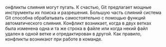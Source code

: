 онфликты слияния могут пугать. К счастью, Git предлагает мощные инструменты их поиска и разрешения.
 Большую часть слияний система Git способна обрабатывать самостоятельно с помощью функций автоматического слияния. 
 Конфликт возникает, когда в двух ветках была изменена одна и та же строка в файле или 
 когда некий файл удален в одной ветке и отредактирован в другой. Как правило, конфликты возникают при работе в команде.